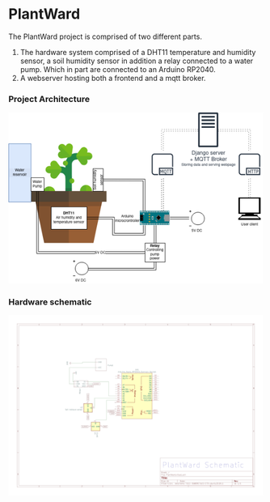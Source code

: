 # PlantWard

The PlantWard project is comprised of two different parts.

1. The hardware system comprised of a DHT11 temperature and humidity sensor, a soil humidity sensor in addition a relay connected to a water pump. Which in part are connected to an Arduino RP2040.
2. A webserver hosting both a frontend and a mqtt broker.

### Project Architecture
![Alt text](./plantward_architecture.png)

### Hardware schematic
<img src="./plantward_schematic.png">


